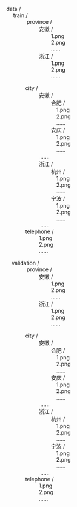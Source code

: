 data /  
&emsp; train /  
&emsp; &emsp; &emsp; province /  
&emsp; &emsp; &emsp; &emsp; &emsp;安徽 /  
&emsp; &emsp; &emsp; &emsp; &emsp; &emsp;&emsp;1.png  
&emsp; &emsp; &emsp; &emsp; &emsp; &emsp;&emsp;2.png  
&emsp; &emsp; &emsp; &emsp; &emsp; &emsp;&emsp;......  
&emsp; &emsp; &emsp; &emsp; &emsp;浙江 /  
&emsp; &emsp; &emsp; &emsp; &emsp; &emsp;&emsp;1.png  
&emsp; &emsp; &emsp; &emsp; &emsp; &emsp;&emsp;2.png  
&emsp; &emsp; &emsp; &emsp; &emsp; &emsp;&emsp;......  

&emsp; &emsp; &emsp;city /  
&emsp; &emsp; &emsp; &emsp; &emsp;安徽 /  
&emsp; &emsp; &emsp; &emsp; &emsp; &emsp;&emsp;合肥 /  
&emsp; &emsp; &emsp; &emsp; &emsp; &emsp;&emsp;&emsp;1.png  
&emsp; &emsp; &emsp; &emsp; &emsp; &emsp;&emsp;&emsp;2.png  
&emsp; &emsp; &emsp; &emsp; &emsp; &emsp;&emsp;&emsp;......  
&emsp; &emsp; &emsp; &emsp; &emsp; &emsp;&emsp;安庆 /  
&emsp; &emsp; &emsp; &emsp; &emsp; &emsp;&emsp;&emsp;1.png  
&emsp; &emsp; &emsp; &emsp; &emsp; &emsp;&emsp;&emsp;2.png  
&emsp; &emsp; &emsp; &emsp; &emsp; &emsp;&emsp;&emsp;......  
&emsp; &emsp; &emsp; &emsp; &emsp; ......  
&emsp; &emsp; &emsp; &emsp; &emsp;浙江 /  
&emsp; &emsp; &emsp; &emsp; &emsp; &emsp;&emsp;杭州 /  
&emsp; &emsp; &emsp; &emsp; &emsp; &emsp;&emsp;&emsp;1.png  
&emsp; &emsp; &emsp; &emsp; &emsp; &emsp;&emsp;&emsp;2.png  
&emsp; &emsp; &emsp; &emsp; &emsp; &emsp;&emsp;&emsp;......  
&emsp; &emsp; &emsp; &emsp; &emsp; &emsp;&emsp;宁波 /   
&emsp; &emsp; &emsp; &emsp; &emsp; &emsp;&emsp;&emsp;1.png  
&emsp; &emsp; &emsp; &emsp; &emsp; &emsp;&emsp;&emsp;2.png  
&emsp; &emsp; &emsp; &emsp; &emsp; &emsp;&emsp;&emsp;......  
&emsp; &emsp; &emsp; &emsp; &emsp; ......  
&emsp; &emsp; &emsp;telephone /  
&emsp; &emsp; &emsp; &emsp; &emsp;1.png  
&emsp; &emsp; &emsp; &emsp; &emsp;2.png  
&emsp; &emsp; &emsp; &emsp; &emsp;......  

&emsp;validation /  
&emsp; &emsp; &emsp; province /  
&emsp; &emsp; &emsp; &emsp; &emsp;安徽 /  
&emsp; &emsp; &emsp; &emsp; &emsp; &emsp;&emsp;1.png  
&emsp; &emsp; &emsp; &emsp; &emsp; &emsp;&emsp;2.png  
&emsp; &emsp; &emsp; &emsp; &emsp; &emsp;&emsp;......  
&emsp; &emsp; &emsp; &emsp; &emsp;浙江 /  
&emsp; &emsp; &emsp; &emsp; &emsp; &emsp;&emsp;1.png  
&emsp; &emsp; &emsp; &emsp; &emsp; &emsp;&emsp;2.png  
&emsp; &emsp; &emsp; &emsp; &emsp; &emsp;&emsp;......  

&emsp; &emsp; &emsp;city /  
&emsp; &emsp; &emsp; &emsp; &emsp;安徽 /  
&emsp; &emsp; &emsp; &emsp; &emsp; &emsp;&emsp;合肥 /  
&emsp; &emsp; &emsp; &emsp; &emsp; &emsp;&emsp;&emsp;1.png  
&emsp; &emsp; &emsp; &emsp; &emsp; &emsp;&emsp;&emsp;2.png  
&emsp; &emsp; &emsp; &emsp; &emsp; &emsp;&emsp;&emsp;......  
&emsp; &emsp; &emsp; &emsp; &emsp; &emsp;&emsp;安庆 /  
&emsp; &emsp; &emsp; &emsp; &emsp; &emsp;&emsp;&emsp;1.png  
&emsp; &emsp; &emsp; &emsp; &emsp; &emsp;&emsp;&emsp;2.png  
&emsp; &emsp; &emsp; &emsp; &emsp; &emsp;&emsp;&emsp;......  
&emsp; &emsp; &emsp; &emsp; &emsp; ......  
&emsp; &emsp; &emsp; &emsp; &emsp;浙江 /  
&emsp; &emsp; &emsp; &emsp; &emsp; &emsp;&emsp;杭州 /  
&emsp; &emsp; &emsp; &emsp; &emsp; &emsp;&emsp;&emsp;1.png  
&emsp; &emsp; &emsp; &emsp; &emsp; &emsp;&emsp;&emsp;2.png  
&emsp; &emsp; &emsp; &emsp; &emsp; &emsp;&emsp;&emsp;......  
&emsp; &emsp; &emsp; &emsp; &emsp; &emsp;&emsp;宁波 /  
&emsp; &emsp; &emsp; &emsp; &emsp; &emsp;&emsp;&emsp;1.png  
&emsp; &emsp; &emsp; &emsp; &emsp; &emsp;&emsp;&emsp;2.png  
&emsp; &emsp; &emsp; &emsp; &emsp; &emsp;&emsp;&emsp;......  
&emsp; &emsp; &emsp; &emsp; &emsp; ......  
&emsp; &emsp; &emsp;telephone /  
&emsp; &emsp; &emsp; &emsp; &emsp;1.png  
&emsp; &emsp; &emsp; &emsp; &emsp;2.png  
&emsp; &emsp; &emsp; &emsp; &emsp;......  
